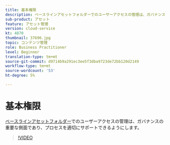 ```yaml
---
title: 基本権限
description: ベースラインアセットフォルダーでのユーザーアクセスの管理は、ガバナンスの重要な側面であり、プロセスを適切にサポートできるようにします。
sub-product: アセット
feature: アセット管理
version: cloud-service
kt: 4870
thumbnail: 37696.jpg
topic: コンテンツ管理
role: Business Practitioner
level: Beginner
translation-type: tm+mt
source-git-commit: d9714b9a291ec3ee5f3dba9723de72bb120d2149
workflow-type: tm+mt
source-wordcount: '53'
ht-degree: 5%

---
```



# 基本権限

[ベースラインアセットフォルダー](./baseline-folders.md)でのユーザーアクセスの管理は、ガバナンスの重要な側面であり、プロセスを適切にサポートできるようにします。

>[!VIDEO](https://video.tv.adobe.com/v/37696/?quality=12&learn=on&hidetitle=true)
